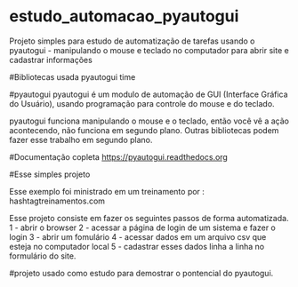 # estudo_automacao_pyautogui
Projeto simples para estudo de automatização de tarefas usando o pyautogui - manipulando o mouse e teclado no computador para abrir site e cadastrar informações 

#Bibliotecas usada
 pyautogui
 time

#pyautogui
pyautogui é um modulo de automação de GUI (Interface Gráfica do Usuário), usando programação para controle do mouse e do teclado.

pyautogui funciona manipulando o mouse e o teclado, então você vê a ação acontecendo, não funciona em segundo plano. Outras bibliotecas
podem fazer esse trabalho em segundo plano.


 #Documentação copleta
  https://pyautogui.readthedocs.org


  #Esse simples projeto

  Esse exemplo foi ministrado em um treinamento por :  hashtagtreinamentos.com

  Esse projeto consiste em fazer os seguintes passos de forma automatizada.
  1 - abrir o browser
  2 - acessar a página de login de um sistema e fazer o login
  3 - abrir um fomulário 
  4 - acessar dados em um arquivo csv que esteja no computador local
  5 - cadastrar esses dados linha a linha no formulário do site.

  #projeto usado como estudo para demostrar o pontencial do pyautogui.
